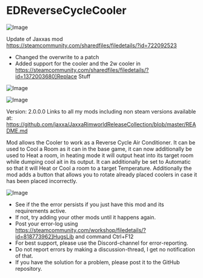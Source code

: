 # EDReverseCycleCooler

![Image](https://i.imgur.com/buuPQel.png)

Update of Jaxxas mod
https://steamcommunity.com/sharedfiles/filedetails/?id=722092523

- Changed the overwrite to a patch
- Added support for the cooler and the 2w cooler in https://steamcommunity.com/sharedfiles/filedetails/?id=1372003680]Replace Stuff

![Image](https://i.imgur.com/pufA0kM.png)

	
![Image](https://i.imgur.com/Z4GOv8H.png)

Version: 2.0.0.0
Links to all my mods including non steam versions available at: https://github.com/jaxxa/JaxxaRimworldReleaseCollection/blob/master/README.md

Mod allows the Cooler to work as a Reverse Cycle Air Conditioner. It can be used to Cool a Room as it can in the base game, it can now additionally be used to Heat a room, in heating mode it will output heat into its target room while dumping cool ait in its output. It can additionally be set to Automatic so that it will Heat or Cool a room to a target Temperature. 
Additionally the mod adds a button that allows you to rotate already placed coolers in case it has been placed incorrectly.

![Image](https://i.imgur.com/PwoNOj4.png)



-  See if the the error persists if you just have this mod and its requirements active.
-  If not, try adding your other mods until it happens again.
-  Post your error-log using https://steamcommunity.com/workshop/filedetails/?id=818773962]HugsLib and command Ctrl+F12
-  For best support, please use the Discord-channel for error-reporting.
-  Do not report errors by making a discussion-thread, I get no notification of that.
-  If you have the solution for a problem, please post it to the GitHub repository.




